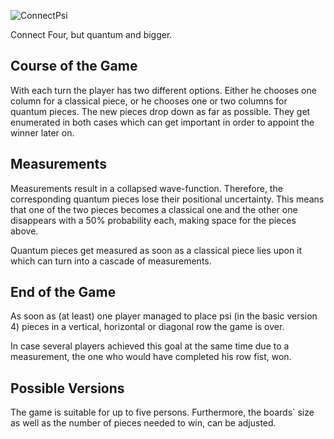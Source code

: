 ![ConnectPsi](https://i.imgur.com/LIXlSg5.png)

Connect Four, but quantum and bigger.

## Course of the Game

With each turn the player has two different options. Either he chooses 
one column for a classical piece, or he chooses one or two columns 
for quantum pieces. The new pieces drop down as far as possible. 
They get enumerated in both cases which can get important in order to 
appoint the winner later on. 

## Measurements

Measurements result in a collapsed wave-function. 
Therefore, the corresponding quantum pieces lose their positional uncertainty.
This means that one of the two pieces becomes a classical one and the other 
one disappears with a 50% probability each, making space for the pieces above.

Quantum pieces get measured as soon as a classical piece lies upon it which
can turn into a cascade of measurements. 

## End of the Game

As soon as (at least) one player managed to place psi (in the basic version 4)
pieces in a vertical, horizontal or diagonal row the game is over. 

In case several players achieved this goal at the same time due to a measurement,
the one who would have completed his row fist, won.  

## Possible Versions

The game is suitable for up to five persons. Furthermore, the boards` size 
as well as the number of pieces needed to win, can be adjusted.